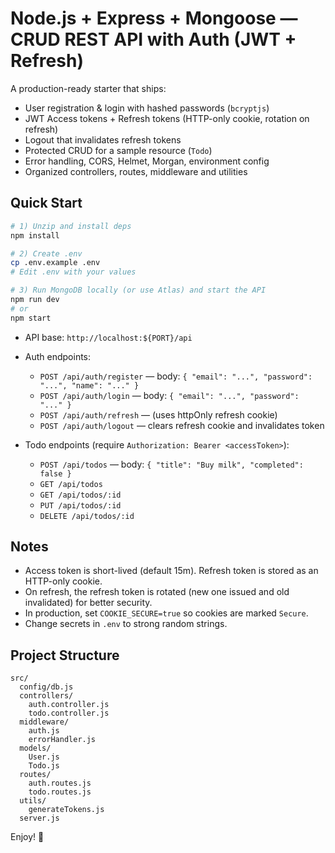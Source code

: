 # Node.js + Express + Mongoose — CRUD REST API with Auth (JWT + Refresh)

A production-ready starter that ships:
- User registration & login with hashed passwords (`bcryptjs`)
- JWT Access tokens + Refresh tokens (HTTP-only cookie, rotation on refresh)
- Logout that invalidates refresh tokens
- Protected CRUD for a sample resource (`Todo`)
- Error handling, CORS, Helmet, Morgan, environment config
- Organized controllers, routes, middleware and utilities

## Quick Start

```bash
# 1) Unzip and install deps
npm install

# 2) Create .env
cp .env.example .env
# Edit .env with your values

# 3) Run MongoDB locally (or use Atlas) and start the API
npm run dev
# or
npm start
```

- API base: `http://localhost:${PORT}/api`
- Auth endpoints:
  - `POST /api/auth/register` — body: `{ "email": "...", "password": "...", "name": "..." }`
  - `POST /api/auth/login` — body: `{ "email": "...", "password": "..." }`
  - `POST /api/auth/refresh` — (uses httpOnly refresh cookie)
  - `POST /api/auth/logout` — clears refresh cookie and invalidates token

- Todo endpoints (require `Authorization: Bearer <accessToken>`):
  - `POST /api/todos` — body: `{ "title": "Buy milk", "completed": false }`
  - `GET /api/todos`
  - `GET /api/todos/:id`
  - `PUT /api/todos/:id`
  - `DELETE /api/todos/:id`

## Notes

- Access token is short-lived (default 15m). Refresh token is stored as an HTTP-only cookie.
- On refresh, the refresh token is rotated (new one issued and old invalidated) for better security.
- In production, set `COOKIE_SECURE=true` so cookies are marked `Secure`.
- Change secrets in `.env` to strong random strings.

## Project Structure

```
src/
  config/db.js
  controllers/
    auth.controller.js
    todo.controller.js
  middleware/
    auth.js
    errorHandler.js
  models/
    User.js
    Todo.js
  routes/
    auth.routes.js
    todo.routes.js
  utils/
    generateTokens.js
  server.js
```

Enjoy! 🎉
